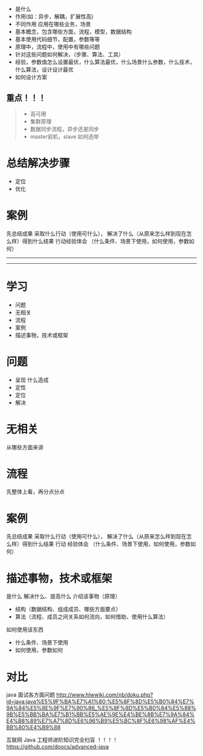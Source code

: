 
- 是什么
- 作用(如：异步，解耦，扩展性高)
- 不同作用 应用在哪些业务，场景
- 基本概念，包含哪些方面，流程，模型，数据结构
- 基本使用代码细节，配置，参数等等
- 原理中，流程中，使用中有哪些问题
- 针对这些问题如何解决，（步骤、算法、工具）
- 经验，参数值怎么设置最优，什么算法最优，什么场景什么参数，什么技术，什么算法，设计设计最优
- 如何设计方案

## 重点！！！
> - 高可用
> - 集群原理
> - 数据同步流程，异步还是同步
> - master宕机，slave 如何选举


# 总结解决步骤
- 定位
- 优化

# 案例
先总结成果 采取什么行动（使用可什么），
解决了什么（从原来怎么样到现在怎么样）得到什么结果
行动经验体会
（什么条件、场景下使用，如何使用，参数如何）


------------------------------------------------------------------







------------------------------------------------------------------



























# 学习
* 问题
* 无相关
* 流程
* 案例
* 描述事物，技术或框架

# 问题
* 呈现 什么造成
* 定性
* 定位
* 解决

# 无相关
从哪些方面来讲
# 流程
先整体上看，再分点分点
# 案例
先总结成果 采取什么行动（使用可什么），
解决了什么（从原来怎么样到现在怎么样）得到什么结果
行动
经验体会
（什么条件、场景下使用，如何使用，参数如何）
# 描述事物，技术或框架
是什么
解决什么、提高什么
介绍该事物（原理）
* 结构（数据结构、组成成员、哪些方面要点）
* 算法（流程、成员之间关系如何流向，如何借助、使用什么算法）

如何使用该东西
* 什么条件、场景下使用
* 如何使用，参数如何

# 对比


java 面试各方面问题
http://www.hlwwiki.com/nb/doku.php?id=java:java%E5%9F%BA%E7%A1%80:%E5%8F%8D%E5%B0%84%E7%9A%84%E5%8E%9F%E7%90%86_%E5%8F%8D%E5%B0%84%E5%88%9B%E5%BB%BA%E7%B1%BB%E5%AE%9E%E4%BE%8B%E7%9A%84%E4%B8%89%E7%A7%8D%E6%96%B9%E5%BC%8F%E6%98%AF%E4%BB%80%E4%B9%88

互联网 Java 工程师进阶知识完全扫盲 ！！！！
https://github.com/doocs/advanced-java
